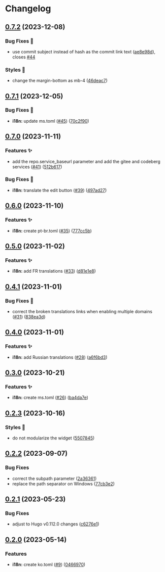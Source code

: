 # Changelog

## [0.7.2](https://github.com/hbstack/content-panel/compare/v0.7.1...v0.7.2) (2023-12-08)


### Bug Fixes 🐞

* use commit subject instead of hash as the commit link text ([ae8e98d](https://github.com/hbstack/content-panel/commit/ae8e98d3d28f23e3c754306e175dba26b6310b9d)), closes [#44](https://github.com/hbstack/content-panel/issues/44)


### Styles 🎨

* change the margin-bottom as mb-4 ([46deac7](https://github.com/hbstack/content-panel/commit/46deac7a0f48c3b6af349aeedcf08c3ee9adb78c))

## [0.7.1](https://github.com/hbstack/content-panel/compare/v0.7.0...v0.7.1) (2023-12-05)


### Bug Fixes 🐞

* **i18n:** update ms.toml ([#45](https://github.com/hbstack/content-panel/issues/45)) ([70c2f90](https://github.com/hbstack/content-panel/commit/70c2f90b3c1601a4481c00bdd729318acb83a835))

## [0.7.0](https://github.com/hbstack/content-panel/compare/v0.6.0...v0.7.0) (2023-11-11)


### Features ✨

* add the repo.service_baseurl parameter and add the gitee and codeberg services ([#41](https://github.com/hbstack/content-panel/issues/41)) ([512b617](https://github.com/hbstack/content-panel/commit/512b61752d618cbefc95fb2d28abb087b3236532))


### Bug Fixes 🐞

* **i18n:** translate the edit button ([#39](https://github.com/hbstack/content-panel/issues/39)) ([497ad27](https://github.com/hbstack/content-panel/commit/497ad277cad788309829ef0a4689b6150af5b56d))

## [0.6.0](https://github.com/hbstack/content-panel/compare/v0.5.0...v0.6.0) (2023-11-10)


### Features ✨

* **i18n:** create pt-br.toml ([#35](https://github.com/hbstack/content-panel/issues/35)) ([777cc5b](https://github.com/hbstack/content-panel/commit/777cc5b3a834c399f0a6495699d6273ae73a8a0f))

## [0.5.0](https://github.com/hbstack/content-panel/compare/v0.4.1...v0.5.0) (2023-11-02)


### Features ✨

* **i18n:** add FR translations ([#33](https://github.com/hbstack/content-panel/issues/33)) ([d81e1e8](https://github.com/hbstack/content-panel/commit/d81e1e8e8733fa2781cb51f07ef5bbfe83ce3264))

## [0.4.1](https://github.com/hbstack/content-panel/compare/v0.4.0...v0.4.1) (2023-11-01)


### Bug Fixes 🐞

* correct the broken translations links when enabling multiple domains ([#31](https://github.com/hbstack/content-panel/issues/31)) ([838ea3d](https://github.com/hbstack/content-panel/commit/838ea3db177e9e0aaa04e3bd579db8b91d4d26b0))

## [0.4.0](https://github.com/hbstack/content-panel/compare/v0.3.0...v0.4.0) (2023-11-01)


### Features ✨

* **i18n:** add Russian translations ([#28](https://github.com/hbstack/content-panel/issues/28)) ([a6f6bd3](https://github.com/hbstack/content-panel/commit/a6f6bd389d37b55f4eb24ca624029c9e1b137351))

## [0.3.0](https://github.com/hbstack/content-panel/compare/v0.2.3...v0.3.0) (2023-10-21)


### Features ✨

* **i18n:** create ms.toml ([#26](https://github.com/hbstack/content-panel/issues/26)) ([ba4da7e](https://github.com/hbstack/content-panel/commit/ba4da7e5a0cdfb54bf8ab20f08b7feaeeb048c57))

## [0.2.3](https://github.com/hbstack/content-panel/compare/v0.2.2...v0.2.3) (2023-10-16)


### Styles 🎨

* do not modularize the widget ([5507845](https://github.com/hbstack/content-panel/commit/550784594570d056842597d72bd088e0bb73c942))

## [0.2.2](https://github.com/hbstack/content-panel/compare/v0.2.1...v0.2.2) (2023-09-07)


### Bug Fixes

* correct the subpath parameter ([2a36361](https://github.com/hbstack/content-panel/commit/2a36361e0d95899276e0a7fe5ad22f14dc4c065e))
* replace the path separator on Windows ([77cb3e2](https://github.com/hbstack/content-panel/commit/77cb3e296ed4b1273fa8b52acf5d4f2841776f88))

## [0.2.1](https://github.com/hbstack/content-panel/compare/v0.2.0...v0.2.1) (2023-05-23)


### Bug Fixes

* adjust to Hugo v0.112.0 changes ([c6276e1](https://github.com/hbstack/content-panel/commit/c6276e1305961b0015ee0a40813c2ec91a11e337))

## [0.2.0](https://github.com/hbstack/content-panel/compare/v0.1.1...v0.2.0) (2023-05-14)


### Features

* **i18n:** create ko.toml ([#9](https://github.com/hbstack/content-panel/issues/9)) ([0466970](https://github.com/hbstack/content-panel/commit/04669708ee60d19d3d0605a473a48653faa3b72a))
